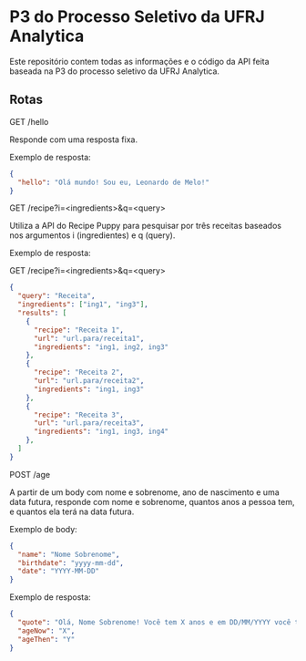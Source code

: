 # P3 do Processo Seletivo da UFRJ Analytica

Este repositório contem todas as informações e o código da API feita baseada na P3 do processo seletivo da UFRJ Analytica.

## Rotas

GET /hello

Responde com uma resposta fixa.

Exemplo de resposta:

```json
{
  "hello": "Olá mundo! Sou eu, Leonardo de Melo!"
}
```

GET /recipe?i=\<ingredients>&q=\<query>

Utiliza a API do Recipe Puppy para pesquisar por três receitas baseados nos argumentos i (ingredientes) e q (query).

Exemplo de resposta:

GET /recipe?i=\<ingredients>&q=\<query>

```json
{
  "query": "Receita",
  "ingredients": ["ing1", "ing3"],
  "results": [
    {
      "recipe": "Receita 1",
      "url": "url.para/receita1",
      "ingredients": "ing1, ing2, ing3"
    },
    {
      "recipe": "Receita 2",
      "url": "url.para/receita2",
      "ingredients": "ing1, ing3"
    },
    {
      "recipe": "Receita 3",
      "url": "url.para/receita3",
      "ingredients": "ing1, ing3, ing4"
    },
  ]
}
```

POST /age

A partir de um body com nome e sobrenome, ano de nascimento e uma data futura, responde com nome e sobrenome, quantos anos a pessoa tem, e quantos ela terá na data futura.

Exemplo de body:

```json
{
  "name": "Nome Sobrenome",
  "birthdate": "yyyy-mm-dd",
  "date": "YYYY-MM-DD"
}
```

Exemplo de resposta:

```json
{
  "quote": "Olá, Nome Sobrenome! Você tem X anos e em DD/MM/YYYY você terá Y anos.",
  "ageNow": "X",
  "ageThen": "Y"
}
```